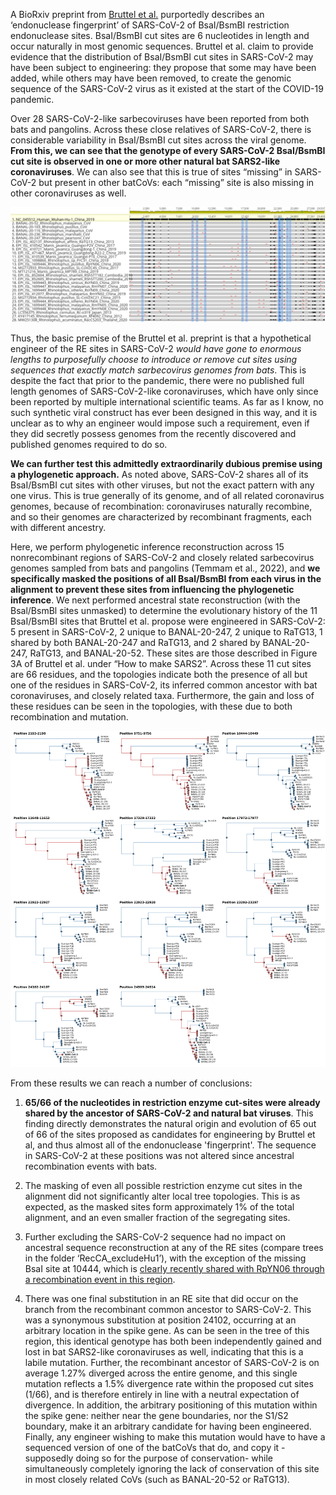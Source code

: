A BioRxiv preprint from [Bruttel et al.](https://www.biorxiv.org/content/10.1101/2022.10.18.512756v1) purportedly describes an ‘endonuclease fingerprint’ of SARS-CoV-2 of BsaI/BsmBI restriction endonuclease sites. BsaI/BsmBI cut sites are 6 nucleotides in length and occur naturally in most genomic sequences. Bruttel et al. claim to provide evidence that the distribution of BsaI/BsmBI cut sites in SARS-CoV-2 may have been subject to engineering: they propose that some may have been added, while others may have been removed, to create the genomic sequence of the SARS-CoV-2 virus as it existed at the start of the COVID-19 pandemic.

Over 28 SARS-CoV-2-like sarbecoviruses have been reported from both bats and pangolins. Across these close relatives of SARS-CoV-2, there is considerable variability in BsaI/BsmBI cut sites across the viral genome. **From this, we can see that the genotype of every SARS-CoV-2 BsaI/BsmBI cut site is observed in one or more other natural bat SARS2-like coronaviruses**. We can also see that this is true of sites “missing” in SARS-CoV-2 but present in other batCoVs: each “missing” site is also missing in other coronaviruses as well. 

![endonuclease sites](re_map.png)

Thus, the basic premise of the Bruttel et al. preprint is that a hypothetical engineer of the RE sites in SARS-CoV-2 *would have gone to enormous lengths to purposefully choose to introduce or remove cut sites using sequences that exactly match sarbecovirus genomes from bats*. This is despite the fact that prior to the pandemic, there were no published full length genomes of SARS-CoV-2-like coronaviruses, which have only since been reported by multiple international scientific teams. As far as I know, no such synthetic viral construct has ever been designed in this way, and it is unclear as to why an engineer would impose such a requirement, even if they did secretly possess genomes from the recently discovered and published genomes required to do so.

**We can further test this admittedly extraordinarily dubious premise using a phylogenetic approach.** As noted above, SARS-CoV-2 shares all of its BsaI/BsmBI cut sites with other viruses, but not the exact pattern with any one virus. This is true generally of its genome, and of all related coronavirus genomes, because of recombination: coronaviruses naturally recombine, and so their genomes are characterized by recombinant fragments, each with different ancestry.

Here, we perform phylogenetic inference reconstruction across 15 nonrecombinant regions of SARS-CoV-2 and closely related sarbecovirus genomes sampled from bats and pangolins (Temmam et al., 2022), and **we specifically masked the positions of all Bsal/BsmBI from each virus in the alignment to prevent these sites from influencing the phylogenetic inference**. We next performed ancestral state reconstruction (with the Bsal/BsmBl sites unmasked) to determine the evolutionary history of the 11 BsaI/BsmBI sites that Bruttel et al. propose were engineered in SARS-CoV-2: 5 present in SARS-CoV-2, 2 unique to BANAL-20-247, 2 unique to RaTG13, 1 shared by both BANAL-20-247 and RaTG13, and 2 shared by BANAL-20-247, RaTG13, and BANAL-20-52. These sites are those described in Figure 3A of Bruttel et al. under  “How to make SARS2”. Across these 11 cut sites are 66 residues, and the topologies indicate both the presence of all but one of the residues in SARS-CoV-2, its inferred common ancestor with bat coronaviruses, and closely related taxa. Furthermore, the gain and loss of these residues can be seen in the topologies, with these due to both recombination and mutation. 

![endonuclease sites](all_trees.png)


From these results we can reach a number of conclusions:

1. **65/66 of the nucleotides in restriction enzyme cut-sites were already shared by the ancestor of SARS-CoV-2 and natural bat viruses**. This finding directly demonstrates the natural origin and evolution of 65 out of 66 of the sites proposed as candidates for engineering by Bruttel et al, and thus almost all of the endonuclease 'fingerprint'. The sequence in SARS-CoV-2 at these positions was not altered since ancestral recombination events with bats.

2. The masking of even all possible restriction enzyme cut sites in the alignment did not significantly alter local tree topologies. This is as expected, as the masked sites form approximately 1% of the total alignment, and an even smaller fraction of the segregating sites.

3. Further excluding the SARS-CoV-2 sequence had no impact on ancestral sequence reconstruction at any of the RE sites (compare trees in the folder ‘RecCA_excludeHu1’), with the exception of the missing BsaI site at 10444, which is [clearly recently shared with RpYN06 through a recombination event in this region](https://twitter.com/acritschristoph/status/1584219085239627779).

4. There was one final substitution in an RE site that did occur on the branch from the recombinant common ancestor to SARS-CoV-2. This was a synonymous substitution at position 24102, occurring at an arbitrary location in the spike gene. As can be seen in the tree of this region, this identical genotype has both been independently gained and lost in bat SARS2-like coronaviruses as well, indicating that this is a labile mutation. Further, the recombinant ancestor of SARS-CoV-2 is on average 1.27% diverged across the entire genome, and this single mutation reflects a 1.5% divergence rate within the proposed cut sites (1/66), and is therefore entirely in line with a neutral expectation of divergence. In addition, the arbitrary positioning of this mutation within the spike gene: neither near the gene boundaries, nor the S1/S2 boundary, make it an arbitrary candidate for having been engineered. Finally, any engineer wishing to make this mutation would have to have a sequenced version of one of the batCoVs that do, and copy it - supposedly doing so for the purpose of conservation- while simultaneously completely ignoring the lack of conservation of this site in most closely related CoVs (such as BANAL-20-52 or RaTG13). 

